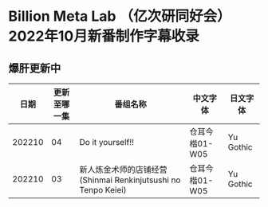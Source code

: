 # Billion Meta Lab （亿次研同好会）2022年10月新番制作字幕收录
## 爆肝更新中
日期 | 更新至哪一集 | 番组名称 | 中文字体 | 日文字体
---    | -------- | --- | --- | ---
202210 | 04 | Do it yourself!! | 仓耳今楷01-W05 | Yu Gothic
202210 | 03 |新人炼金术师的店铺经营(Shinmai Renkinjutsushi no Tenpo Keiei) | 仓耳今楷01-W05 | Yu Gothic
